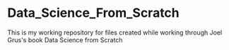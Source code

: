 # Data_Science_From_Scratch
This is my working repository for files created while working through Joel Grus's book Data Science from Scratch
